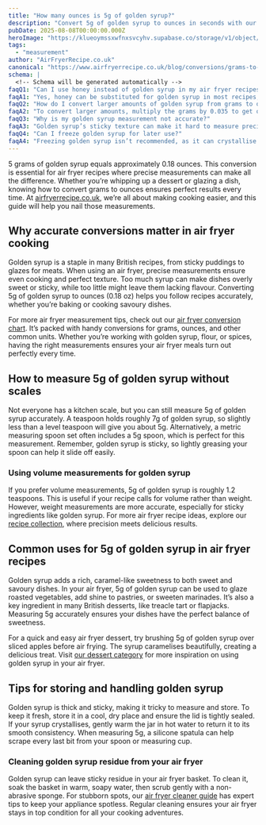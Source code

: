 ```yaml
---
title: "How many ounces is 5g of golden syrup?"
description: "Convert 5g of golden syrup to ounces in seconds with our easy guide. Perfect for air fryer recipes and precise baking measurements."
pubDate: 2025-08-08T00:00:00.000Z
heroImage: "https://klueoymssxwfnxsvcyhv.supabase.co/storage/v1/object/public/Shmucket/5g-golden-syrup-to-ounces.webp"
tags:
  - "measurement"
author: "AirFryerRecipe.co.uk"
canonical: "https://www.airfryerrecipe.co.uk/blog/conversions/grams-to-ounces/5g-golden-syrup-to-ounces"
schema: |
  <!-- Schema will be generated automatically -->
faqQ1: "Can I use honey instead of golden syrup in my air fryer recipes?"
faqA1: "Yes, honey can be substituted for golden syrup in most recipes, but the flavour will be slightly different. Honey is sweeter and has a distinct taste, while golden syrup has a milder, caramel-like flavour. Use the same weight (5g of honey equals 0.18 ounces) for a direct swap."
faqQ2: "How do I convert larger amounts of golden syrup from grams to ounces?"
faqA2: "To convert larger amounts, multiply the grams by 0.035 to get ounces. For example, 100g of golden syrup equals 3.5 ounces. Our <a href=https://www.airfryerrecipe.co.uk/air-fryer-conversion-chart>conversion chart</a> has a full list of common measurements to make scaling recipes easy."
faqQ3: "Why is my golden syrup measurement not accurate?"
faqA3: "Golden syrup’s sticky texture can make it hard to measure precisely. Ensure your spoon or scale is lightly greased to help the syrup slide off. Also, check that your scales are calibrated correctly for the most accurate results."
faqQ4: "Can I freeze golden syrup for later use?"
faqA4: "Freezing golden syrup isn’t recommended, as it can crystallise and lose its smooth texture. Instead, store it in a cool, dry place with the lid tightly sealed. It has a long shelf life, so freezing isn’t necessary."
---
```

<p>5 grams of golden syrup equals approximately 0.18 ounces. This conversion is essential for air fryer recipes where precise measurements can make all the difference. Whether you’re whipping up a dessert or glazing a dish, knowing how to convert grams to ounces ensures perfect results every time. At <a href=https://www.airfryerrecipe.co.uk>airfryerrecipe.co.uk</a>, we’re all about making cooking easier, and this guide will help you nail those measurements.</p>  

<h2>Why accurate conversions matter in air fryer cooking</h2>  
<p>Golden syrup is a staple in many British recipes, from sticky puddings to glazes for meats. When using an air fryer, precise measurements ensure even cooking and perfect texture. Too much syrup can make dishes overly sweet or sticky, while too little might leave them lacking flavour. Converting 5g of golden syrup to ounces (0.18 oz) helps you follow recipes accurately, whether you’re baking or cooking savoury dishes.</p>  

<p>For more air fryer measurement tips, check out our <a href=https://www.airfryerrecipe.co.uk/air-fryer-conversion-chart>air fryer conversion chart</a>. It’s packed with handy conversions for grams, ounces, and other common units. Whether you’re working with golden syrup, flour, or spices, having the right measurements ensures your air fryer meals turn out perfectly every time.</p>  

<h2>How to measure 5g of golden syrup without scales</h2>  
<p>Not everyone has a kitchen scale, but you can still measure 5g of golden syrup accurately. A teaspoon holds roughly 7g of golden syrup, so slightly less than a level teaspoon will give you about 5g. Alternatively, a metric measuring spoon set often includes a 5g spoon, which is perfect for this measurement. Remember, golden syrup is sticky, so lightly greasing your spoon can help it slide off easily.</p>  

<h3>Using volume measurements for golden syrup</h3>  
<p>If you prefer volume measurements, 5g of golden syrup is roughly 1.2 teaspoons. This is useful if your recipe calls for volume rather than weight. However, weight measurements are more accurate, especially for sticky ingredients like golden syrup. For more air fryer recipe ideas, explore our <a href=https://www.airfryerrecipe.co.uk/recipes>recipe collection</a>, where precision meets delicious results.</p>  

<h2>Common uses for 5g of golden syrup in air fryer recipes</h2>  
<p>Golden syrup adds a rich, caramel-like sweetness to both sweet and savoury dishes. In your air fryer, 5g of golden syrup can be used to glaze roasted vegetables, add shine to pastries, or sweeten marinades. It’s also a key ingredient in many British desserts, like treacle tart or flapjacks. Measuring 5g accurately ensures your dishes have the perfect balance of sweetness.</p>  

<p>For a quick and easy air fryer dessert, try brushing 5g of golden syrup over sliced apples before air frying. The syrup caramelises beautifully, creating a delicious treat. Visit <a href=https://www.airfryerrecipe.co.uk/recipe-category/dessert>our dessert category</a> for more inspiration on using golden syrup in your air fryer.</p>  

<h2>Tips for storing and handling golden syrup</h2>  
<p>Golden syrup is thick and sticky, making it tricky to measure and store. To keep it fresh, store it in a cool, dry place and ensure the lid is tightly sealed. If your syrup crystallises, gently warm the jar in hot water to return it to its smooth consistency. When measuring 5g, a silicone spatula can help scrape every last bit from your spoon or measuring cup.</p>  

<h3>Cleaning golden syrup residue from your air fryer</h3>  
<p>Golden syrup can leave sticky residue in your air fryer basket. To clean it, soak the basket in warm, soapy water, then scrub gently with a non-abrasive sponge. For stubborn spots, our <a href=https://www.airfryerrecipe.co.uk/air-fryer-cleaner>air fryer cleaner guide</a> has expert tips to keep your appliance spotless. Regular cleaning ensures your air fryer stays in top condition for all your cooking adventures.</p>
